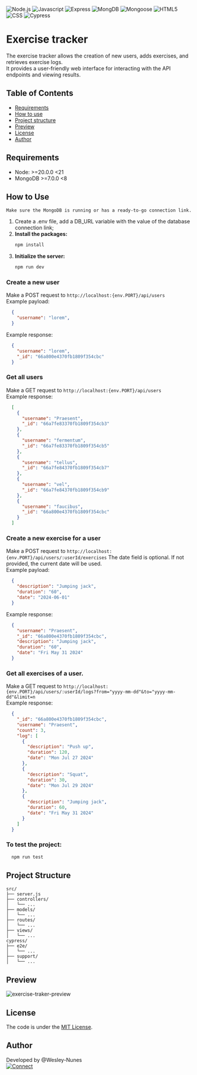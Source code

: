 ![Node.js](https://img.shields.io/badge/Node.js-5FA04E?style=for-the-badge&logo=node.js&logoColor=white "Node.js")
![Javascript](https://img.shields.io/badge/JavaScript-F7DF1E?style=for-the-badge&logo=javascript&logoColor=black "Javascript")
![Express](https://img.shields.io/badge/Express-000000?style=for-the-badge&logo=Express&logoColor=white "Express")
![MongDB](https://img.shields.io/badge/MongoDB-47A248?style=for-the-badge&logo=MongoDB&logoColor=white "MongoDB")
![Mongoose](https://img.shields.io/badge/Mongoose-880000?style=for-the-badge&logo=Mongoose&logoColor=white "Mongoose")
![HTML5](https://img.shields.io/badge/HTML5-E34F26?style=for-the-badge&logo=html5&logoColor=white "HTML5")
![CSS](https://img.shields.io/badge/CSS3-1572B6?style=for-the-badge&logo=css3&logoColor=white "CSS3")
![Cypress](https://img.shields.io/badge/Cypress-white?style=for-the-badge&logo=cypress&logoColor=69D3A7 "Cypress")

# Exercise tracker

The exercise tracker allows the creation of new users, adds exercises, and retrieves exercise logs.  
It provides a user-friendly web interface for interacting with the API endpoints and viewing results.  

## Table of Contents  

- [Requirements](#requirements)
- [How to use](#how-to-use)
- [Project structure](#project-structure)
- [Preview](#preview)
- [License](#license)
- [Author](#author)

## <a name="requirements"></a>Requirements
  
  - Node: >=20.0.0 <21
  - MongoDB >=7.0.0 <8

## How to Use
`Make sure the MongoDB is running or has a ready-to-go connection link.`  

1. Create a .env file, add a DB_URL variable with the value of the database connection link;  
2. **Install the packages:**
   ```sh
   npm install
   ```
3. **Initialize the server:**
   ```sh
   npm run dev
   ```


### Create a new user
Make a POST request to `http://localhost:{env.PORT}/api/users`  
Example payload:  
  ```json
    {
      "username": "lorem",
    }
  ```
Example response:  
  ```json
    {
      "username": "lorem",
      "_id": "66a800e4370fb1809f354cbc"
    }
  ```

### Get all users
Make a GET request to `http://localhost:{env.PORT}/api/users`  
Example response:  
  ```json
    [
      {
        "username": "Praesent",
        "_id": "66a7fe83370fb1809f354cb3"
      },
      {
        "username": "fermentum",
        "_id": "66a7fe83370fb1809f354cb5"
      },
      {
        "username": "tellus",
        "_id": "66a7fe84370fb1809f354cb7"
      },
      {
        "username": "vel",
        "_id": "66a7fe84370fb1809f354cb9"
      },
      {
        "username": "faucibus",
        "_id": "66a800e4370fb1809f354cbc"
      }
    ]
  ```  
### Create a new exercise for a user
Make a POST request to `http://localhost:{env.PORT}/api/users/:userId/exercises`
The date field is optional. If not provided, the current date will be used.  
Example payload:
```json
  {
    "description": "Jumping jack",
    "duration": "60",
    "date": "2024-06-01"
  }
```  
Example response:
```json
  {
    "username": "Praesent",
    "_id": "66a800e4370fb1809f354cbc",
    "description": "Jumping jack",
    "duration": "60",
    "date": "Fri May 31 2024"
  }
```
### Get all exercises of a user.  
Make a GET request to `http://localhost:{env.PORT}/api/users/:userId/logs?from="yyyy-mm-dd"&to="yyyy-mm-dd"&limit=n`  
Example response:
  ```json
    {
      "_id": "66a800e4370fb1809f354cbc",
      "username": "Praesent",
      "count": 3,
      "log": [
        {
          "description": "Push up",
          "duration": 120,
          "date": "Mon Jul 27 2024"
        },
        {
          "description": "Squat",
          "duration": 30,
          "date": "Mon Jul 29 2024"
        },
        {
          "description": "Jumping jack",
          "duration": 60,
          "date": "Fri May 31 2024"
        }
      ]
    }
  ```

### To test the project:
```sh
  npm run test
```

## <a name="project-structure"></a>Project Structure

```
src/
├── server.js
├── controllers/
│   └── ...
├── models/
│   └── ...
├── routes/
│   └── ...
├── views/
│   └── ...
cypress/
├── e2e/
│   └── ...
├── support/
│   └── ...
```  

## <a name="preview"></a>Preview
![exercise-traker-preview](https://github.com/user-attachments/assets/fa03d469-e9b2-480b-9d34-2c987dd00610)  

## <a name="license"></a>License

The code is under the [MIT License](./LICENSE).

## <a name="author"></a>Author

Developed by @Wesley-Nunes  
[![Connect](https://img.shields.io/badge/-Connect-blue?style=flat-square&logo=Linkedin&logoColor=white&link=https://www.linkedin.com/in/dev-wesley-nunes/)](https://www.linkedin.com/in/dev-wesley-nunes/)
